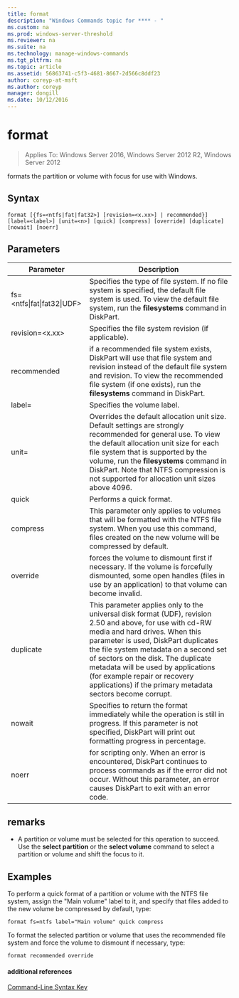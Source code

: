 ```yaml
---
title: format
description: "Windows Commands topic for **** - "
ms.custom: na
ms.prod: windows-server-threshold
ms.reviewer: na
ms.suite: na
ms.technology: manage-windows-commands
ms.tgt_pltfrm: na
ms.topic: article
ms.assetid: 56863741-c5f3-4681-8667-2d566c8ddf23
author: coreyp-at-msft
ms.author: coreyp
manager: dongill
ms.date: 10/12/2016
---
```

# format

>Applies To: Windows Server 2016, Windows Server 2012 R2, Windows Server 2012

formats the partition or volume with focus for use with Windows.  
  
  
  
## Syntax  
  
```  
format [{fs=<ntfs|fat|fat32>] [revision=<x.xx>] | recommended}] [label=<label>] [unit=<n>] [quick] [compress] [override] [duplicate] [nowait] [noerr]  
```  
  
## Parameters  
  
|Parameter|Description|  
|-------|--------|  
|fs\=<ntfs&#124;fat&#124;fat32&#124;UDF>|Specifies the type of file system. If no file system is specified, the default file system is used. To view the default file system, run the **filesystems** command in DiskPart.|  
|revision\=<x.xx>|Specifies the file system revision \(if applicable\).|  
|recommended|if a recommended file system exists, DiskPart will use that file system and revision instead of the default file system and revision. To view the recommended file system \(if one exists\), run the **filesystems** command in DiskPart.|  
|label\=<label>|Specifies the volume label.|  
|unit\=<n>|Overrides the default allocation unit size. Default settings are strongly recommended for general use. To view the default allocation unit size for each file system that is supported by the volume, run the **filesystems** command in DiskPart. Note that NTFS compression is not supported for allocation unit sizes above 4096.|  
|quick|Performs a quick format.|  
|compress|This parameter only applies to volumes that will be formatted with the NTFS file system. When you use this command, files created on the new volume will be compressed by default.|  
|override|forces the volume to dismount first if necessary. If the volume is forcefully dismounted, some open handles \(files in use by an application\) to that volume can become invalid.|  
|duplicate|This parameter applies only to the universal disk format \(UDF\), revision 2.50 and above, for use with cd\-RW media and hard drives. When this parameter is used, DiskPart duplicates the file system metadata on a second set of sectors on the disk. The duplicate metadata will be used by applications \(for example repair or recovery applications\) if the primary metadata sectors become corrupt.|  
|nowait|Specifies to return the format immediately while the operation is still in progress. If this parameter is not specified, DiskPart will print out formatting progress in percentage.|  
|noerr|for scripting only. When an error is encountered, DiskPart continues to process commands as if the error did not occur. Without this parameter, an error causes DiskPart to exit with an error code.|  
  
## remarks  
  
-   A partition or volume must be selected for this operation to succeed. Use the **select partition** or the **select volume** command to select a partition or volume and shift the focus to it.  
  
## <a name="BKMK_examples"></a>Examples  
To perform a quick format of a partition or volume with the NTFS file system, assign the "Main volume" label to it, and specify that files added to the new volume be compressed by default, type:  
  
```  
format fs=ntfs label="Main volume" quick compress  
```  
  
To format the selected partition or volume that uses the recommended file system and force the volume to dismount if necessary, type:  
  
```  
format recommended override  
```  
  
#### additional references  
[Command-Line Syntax Key](command-line-syntax-key.md)  
  

  

